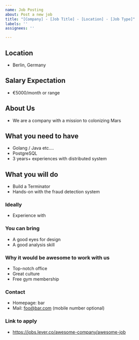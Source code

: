 ```yaml
---
name: Job Posting
about: Post a new job
title: "[Company] - [Job Title] - [Location] - [Job Type]"
labels: ''
assignees: ''

---
```


## Location

* Berlin, Germany

## Salary Expectation

* €5000/month or range

## About Us

* We are a company with a mission to colonizing Mars  

## What you need to have

* Golang / Java etc....
* PostgreSQL
* 3 years+ experiences with distributed system  

## What you will do

* Build a Terminator
* Hands-on with the fraud detection system  

### Ideally

* Experience with 

### You can bring

* A good eyes for design
* A good analysis skill

### Why it would be awesome to work with us

* Top-notch office
* Great culture
* Free gym membership

### Contact

* Homepage: bar
* Mail: foo@bar.com (mobile number optional)

### Link to apply

* https://jobs.lever.co/awesome-company/awesome-job
